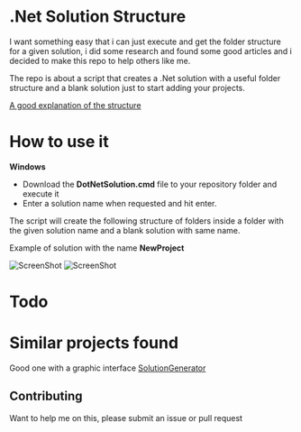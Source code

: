 # .Net Solution Structure


I want something easy that i can just execute and get the folder structure for a given solution, i did some research and found some good articles and i decided to make this repo to help others like me.

The repo is about a script that creates a .Net solution with a useful folder structure and a blank solution just to start adding your projects.


[A good explanation of the structure](https://gist.github.com/davidfowl/ed7564297c61fe9ab814#file-dotnetlayout-md)


# How to use it

**Windows**

- Download the **DotNetSolution.cmd** file to your repository folder and execute it
- Enter a solution name when requested and hit enter.

The script will create the following structure of folders inside a folder with the given solution name and a blank solution with same name.

Example of solution with the name **NewProject**

![ScreenShot](/docs/imgages/NewProjectSample.png)
![ScreenShot](/docs/imgages/NewProjectSampleSrc.png)


# Todo




# Similar projects found 

Good one with a graphic interface [SolutionGenerator](https://github.com/WildGums/SolutionGenerator)



## Contributing

Want to help me on this, please submit an issue or pull request

